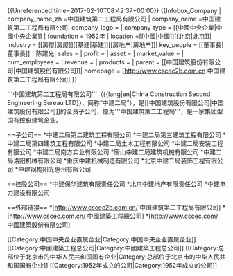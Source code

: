 {{Unreferenced|time=2017-02-10T08:42:37+00:00}}
{{Infobox_Company |
  company_name_zh =中国建筑第二工程局有限公司  |
  company_name =中国建筑第二工程局有限公司|
  company_logo = <!-- 注释出：[[File:cscec.gif|File:cscec.gif]] --> |
  company_type = [[中國中央企業|中國中央企業]] |
  foundation = 1952年 |
  location =[[中國|中國]][[北京|北京]]|
  industry = [[房屋|房屋]][[基建|基建]][[房地产|房地产]]|
  key_people = [[董事長|董事長]]：陈建光| 
  sales =  |
  profit =  |
  asset = |
  market_value = |
  num_employees = |
  revenue = |
  products = |
  parent = [[中国建筑股份有限公司|中国建筑股份有限公司]]|
  homepage = [http://www.cscec2b.com.cn 中国建筑第二工程局有限公司]
}}

'''中国建筑第二工程局有限公司'''（{{lang|en|China Construction Second Engineering Bureau LTD}}，简称“中建二局”），是[[中国建筑股份有限公司|中国建筑股份有限公司]]的全资子公司，原为'''中国建筑第二工程局'''，是一家集团型国有控股建筑企业。

==子公司==
*中建二局第二建筑工程有限公司 
*中建二局第三建筑工程有限公司 
*中建二局第四建筑工程有限公司 
*中建二局土木工程有限公司 
*中建二局安装工程有限公司 
*中建二局南方实业有限公司 
*唐山中建二局建筑机械有限公司 
*中建二局洛阳机械有限公司 
*重庆中建机械制造有限公司 
*北京中建二局装饰工程有限公司 
*中建钢构阳光惠州有限公司 

==控股公司==
*中建保华建筑有限责任公司 
*北京中建地产有限责任公司 
*中建电力建设有限公司 

==外部链接==
*[http://www.cscec2b.com.cn/ 中国建筑第二工程局有限公司]
*[http://www.cscec.com.cn/ 中國建築工程總公司]
*[http://www.cscec.com/ 中國建築股份有限公司]

[[Category:中国中央企业直属企业|Category:中国中央企业直属企业]]
[[Category:中國建築工程总公司|Category:中國建築工程总公司]]
[[Category:总部位于北京市的中华人民共和国国有企业|Category:总部位于北京市的中华人民共和国国有企业]]
[[Category:1952年成立的公司|Category:1952年成立的公司]]